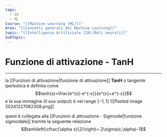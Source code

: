```yaml
---
tags:
  - IA
  - ML
Course: "[[Machine Learning (ML)]]"
Area: "[[Concetti generali del Machine Learning]]"
topic: "[[Intelligenza Artificiale (IA)|Reti neurali]]"
SubTopic: 
---
```


# Funzione di attivazione - TanH
---
la [[Funzioni di attivazione|funzione di attivazione]] __TanH__ o tangente iperbolica è definita come $$tanh(x)=\frac{e^{x}-e^{-x}}{e^{x}+e^{-x}}$$
e la sua immagine (il suo output) è nel range  $[-1,1]$
![[Pasted image 20241227062308.png]]

quest è collegata alla [[Funzioni di attivazione - Sigmoide|funzione sigmoidale]] tramite la seguente relazione $$tanh\left(\cfrac{\alpha x}{2}\right)= 2\sigma(x,\alpha)-1$$